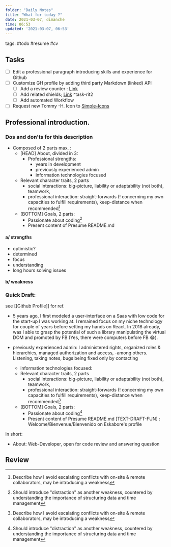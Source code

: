 ```yaml
---
folder: "Daily Notes"
title: "What for today ?"
date: 2021-03-07, dimanche
time: 06:53
updated: '2021-03-07, 06:53'
---
```


tags: #todo #resume #cv 

## Tasks
- [ ]  Edit a professional paragraph introducing skills and experience for  Github
- [ ]  Customize GH profile by adding third party Markdown (linked) API
    - [ ]  Add a review counter : [Link](https://www.pixelstech.net/article/1603006099-Create-customized-GitHub-profile-page)
    - [ ] Add related shields; [Link](https://shields.io/) ^task-rit2
    - [ ] Add automated Workflow
  - [ ] Request new Tommy -H. Icon to [Simple-Icons](https://github.com/simple-icons/simple-icons/blob/260080370a8c9cb67dacf062a9d42160c3927bf2/CONTRIBUTING.md)

## Professional introduction.

### Dos and don'ts for this description
- Composed of 2 parts max. : 
   * [HEAD] About, divided in 3: 
     * Professional strengths: 
       * years in development
       * previously experienced admin
       * information technologies focused
    * Relevant character traits, 2 parts
      * social interactions: big-picture, liability or adaptability (not both), teamwork, 
      * professional interaction: straight-forwards (! concerning my own capacities to fulfill requirements), keep-distance when recommended[^1]
    * [BOTTOM] Goals, 2 parts:
      * Passionate about coding[^2] 
      * Present content of Presume README.md


#### a/ strengths
   - optimistic?
  - determined
   - focus
  - understanding
  - long hours solving issues

#### b/ weakness


### Quick  Draft:
see [[Github Profile]] for ref.

- 5 years ago, I first modeled a user-interface on a Saas with low code for the start-up I was working at.
I remained focus on my niche technology for couple of years before setting my hands on React. In 2018 already, was I able to grasp the potential
of such a library manipulating the virtual DOM and promoted by FB (Yes, there were computers before FB 😂). 

* previously experienced admin: I administered rights, organized roles & hierarchies, managed authorization and access, -among others.
Listening, taking notes, bugs being fixed only by contacting 

   * information technologies focused: 
    * Relevant character traits, 2 parts
      * social interactions: big-picture, liability or adaptability (not both), teamwork, 
      * professional interaction: straight-forwards (! concerning my own capacities to fulfill requirements), keep-distance when recommended[^1]
    * [BOTTOM] Goals, 2 parts:
      * Passionate about coding[^2] 
      * Present content of Presume README.md
[TEXT-DRAFT-FUN] : 
Welcome/Bienvenue/Bienvenido on Eskabore's profile

In short:
  - About: 
  Web-Developer, open for code review and answering question
   

## Review

[^1]: Describe how I avoid escalating conflicts with on-site & remote collaborators, may be introducing a weakness
[^2]: Should introduce "distraction" as another weakness, countered by understanding the importance of structuring data and time management